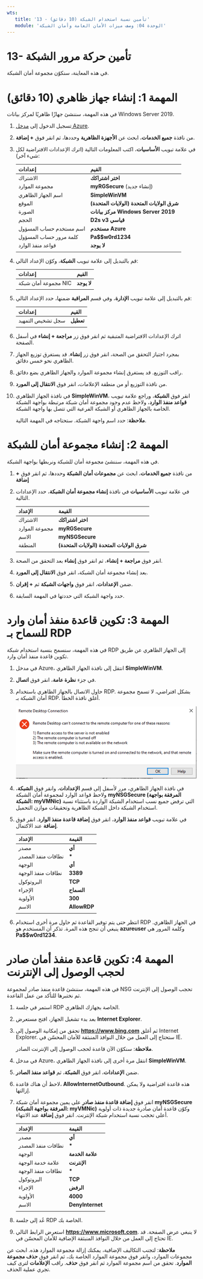 ```yaml
---
wts:
   title: '13 - تأمين نسبة استخدام الشبكة (10 دقائق)'
   module: 'الوحدة 04: وصف ميزات الأمان العامة وأمان الشبكة'
---
```

# 13- تأمين حركة مرور الشبكة

في هذه المعاينة، سنكوّن مجموعة أمان الشبكة.

# المهمة 1: إنشاء جهاز ظاهري (10 دقائق)

في هذه المهمة، سننشئ جهازًا ظاهريًا لمركز بيانات Windows Server 2019. 

1. تسجيل الدخول إلى [مدخل Azure](https://portal.azure.com).

2. من نافذة **جميع الخدمات**، ابحث عن **الأجهزة الظاهرية** وحددها، ثم انقر فوق **+ إضافة**.

3. في علامة تبويب **الأساسيات**، اكتب المعلومات التالية (اترك الإعدادات الافتراضية لكل شيء آخر):

    | إعدادات | القيم |
    |  -- | -- |
    | الاشتراك | **اختر اشتراكك**|
    | مجموعة الموارد | **myRGSecure** (إنشاء جديد) |
    | اسم الجهاز الظاهري | **SimpleWinVM** |
    | الموقع | **(الولايات المتحدة) شرق الولايات المتحدة**|
    | الصورة | **مركز بيانات Windows Server 2019**|
    | الحجم | **D2s v3 قياسي**|
    | اسم مستخدم حساب المسؤول | **مستخدم Azure** |
    | كلمة مرور حساب المسؤول | **Pa$$w0rd1234**|
    | قواعد منفذ الوارد | **لا يوجد**|
    | | |

4. قم بالتبديل إلى علامة تبويب **الشبكة**، وكوّن الإعداد التالي:

    | إعدادات | القيم |
    | -- | -- |
    | مجموعة أمان شبكة NIC | **لا يوجد**|
    | | |

5. قم بالتبديل إلى علامة تبويب **الإدارة**، وفي قسم **المراقبة** ضمنها، حدد الإعداد التالي:

    | إعدادات | القيم |
    | -- | -- |
    | سجل تشخيص التمهيد | **تعطيل**|
    | | |

6. اترك الإعدادات الافتراضية المتبقية ثم انقر فوق زر **مراجعة + إنشاء** في أسفل الصفحة.

7. بمجرد اجتياز التحقق من الصحة، انقر فوق زر **إنشاء**. قد يستغرق توزيع الجهاز الظاهري نحو خمس دقائق.

8. راقب التوزيع. قد يستغرق إنشاء مجموعة الموارد والجهاز الظاهري بضع دقائق. 

9. من نافذة التوزيع أو من منطقة الإعلامات، انقر فوق **الانتقال إلى المورد**. 

10. في نافذة الجهاز الظاهري **SimpleWinVM**، انقر فوق **الشبكة**، وراجع علامة تبويب **قواعد منفذ الوارد**، ولاحظ عدم وجود مجموعة أمان شبكة مرتبطة بواجهة الشبكة الخاصة بالجهاز الظاهري أو الشبكة الفرعية التي تتصل بها واجهة الشبكة.

    **ملاحظة**: حدد اسم واجهة الشبكة. ستحتاجه في المهمة التالية.

# المهمة 2: إنشاء مجموعة أمان للشبكة

في هذه المهمة، سننشئ مجموعة أمان للشبكة ونربطها بواجهة الشبكة.

1. من نافذة **جميع الخدمات**، ابحث عن **مجموعات أمان الشبكة** وحددها، ثم انقر فوق **+ إضافة**

2. في علامة تبويب **الأساسيات** في نافذة **إنشاء مجموعة أمان الشبكة**، حدد الإعدادات التالية.

    | الإعداد | القيمة |
    | -- | -- |
    | الاشتراك | **اختر اشتراكك** |
    | مجموعة الموارد | **myRGSecure** |
    | الاسم | **myNSGSecure** |
    | المنطقة | **(الولايات المتحدة) شرق الولايات المتحدة**  |
    | | |

3. انقر فوق **مراجعة + إنشاء**، ثم انقر فوق **إنشاء** بعد التحقق من الصحة.

4. بعد إنشاء مجموعة أمان الشبكة، انقر فوق **الانتقال إلى المورد**.

5. ضمن **الإعدادات**، انقر فوق **واجهات الشبكة** ثم **+ إقران**.

6. حدد واجهة الشبكة التي حددتها في المهمة السابقة. 

# المهمة 3: تكوين قاعدة منفذ أمان وارد للسماح بـ RDP

في هذه المهمة، سنسمح بنسبة استخدام شبكة RDP إلى الجهاز الظاهري عن طريق تكوين قاعدة منفذ أمان وارد. 

1. في مدخل Azure، انتقل إلى نافذة الجهاز الظاهري **SimpleWinVM**. 

2. في جزء **نظرة عامة**، انقر فوق **اتصال**.

3. حاول الاتصال بالجهاز الظاهري باستخدام RDP. بشكل افتراضي، لا تسمح مجموعة أمان الشبكة بـ RDP. أغلق نافذة الخطأ. 

    ![لقطة شاشة لرسالة الخطأ التي تفيد فشل اتصال الجهاز الظاهري.](../images/1201.png)

4. في نافذة الجهاز الظاهري، مرر لأسفل إلى قسم **الإعدادات**، وانقر فوق **الشبكة**، ولاحظ قواعد الوارد لمجموعة أمان الشبكة **myNSGSecure (المرفقة بواجهة الشبكة: myVMNic)** التي ترفض جميع نسب استخدام الشبكة الواردة باستثناء نسبة استخدام الشبكة داخل الشبكة الظاهرية وتحقيقات موازن التحميل.

5. في علامة تبويب **قواعد منفذ الوارد**، انقر فوق **إضافة قاعدة منفذ الوارد**. انقر فوق **إضافة** عند الاكتمال. 

    | الإعداد | القيمة |
    | -- | -- |
    | مصدر | **أي**|
    | نطاقات منفذ المصدر | **\*** |
    | الوجهة | **أي** |
    | نطاقات منفذ الوجهة | **3389** |
    | البروتوكول | **TCP** |
    | الإجراء | **السماح** |
    | الأولوية | **300** |
    | الاسم | **AllowRDP** |
    | | |

6. انتظر حتى يتم توفير القاعدة ثم حاول مرة أخرى استخدام RDP في الجهاز الظاهري. ينبغي أن تنجح هذه المرة. تذكر أن المستخدم هو **azureuser** وكلمة المرور هي **Pa$$w0rd1234**.

# المهمة 4: تكوين قاعدة منفذ أمان صادر لحجب الوصول إلى الإنترنت

في هذه المهمة، سننشئ قاعدة منفذ صادر لمجموعة NSG تحجب الوصول إلى الإنترنت ثم نختبرها للتأكد من عمل القاعدة.

1. استمر في جلسة RDP الخاصة بجهازك الظاهري. 

2. بعد بدء تشغيل الجهاز، افتح مستعرض **Internet Explorer**. 

3. تحقق من إمكانية الوصول إلى **https://www.bing.com** ثم أغلق Internet Explorer. ستحتاج إلى العمل من خلال النوافذ المنبثقة للأمان المحسّن في IE. 

    **ملاحظة**: سنكوّن الآن قاعدة لحجب الوصول إلى الإنترنت الصادر. 

4. في مدخل Azure، انتقل مرة أخرى إلى نافذة الجهاز الظاهري **SimpleWinVM**. 

5. ضمن **الإعدادات**، انقر فوق **الشبكة**، ثم **قواعد منفذ الصادر**.

6. لاحظ أن هناك قاعدة، **AllowInternetOutbound**. هذه قاعدة افتراضية ولا يمكن إزالتها. 

7. انقر فوق **إضافة قاعدة منفذ صادر** على يمين مجموعة أمان شبكة **myNSGSecure (المرفقة بواجهة الشبكة: myVMNic)** وكوّن قاعدة أمان صادرة جديدة ذات أولوية أعلى تحجب نسبة استخدام شبكة الإنترنت. انقر فوق **إضافة** عند الانتهاء. 

    | الإعداد | القيمة |
    | -- | -- |
    | مصدر | **أي**|
    | نطاقات منفذ المصدر | **\*** |
    | الوجهة | **علامة الخدمة** |
    | علامة خدمة الوجهة | **الإنترنت** |
    | نطاقات منفذ الوجهة | **\*** |
    | البروتوكول | **TCP** |
    | الإجراء | **الرفض** |
    | الأولوية | **4000** |
    | الاسم | **DenyInternet** |
    | | |

8. عُد إلى جلسة RDP الخاصة بك. 

9. استعرض الرابط التالي **https://www.microsoft.com**. لا ينبغي عرض الصفحة. قد تحتاج إلى العمل من خلال النوافذ المنبثقة الإضافية للأمان المحسّن في IE.  

**ملاحظة**: لتجنب التكاليف الإضافية، يمكنك إزالة مجموعة الموارد هذه. ابحث عن مجموعات الموارد، وانقر فوق مجموعة الموارد الخاصة بك، ثم انقر فوق **حذف مجموعة الموارد**. تحقق من اسم مجموعة الموارد ثم انقر فوق **حذف**. راقب **الإعلامات** لترى كيف تجري عملية الحذف.
